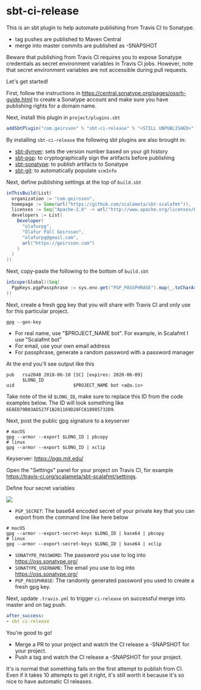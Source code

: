 # sbt-ci-release

This is an sbt plugin to help automate publishing from Travis CI to Sonatype.

- tag pushes are published to Maven Central
- merge into master commits are published as -SNAPSHOT

Beware that publishing from Travis CI requires you to expose Sonatype
credentials as secret environment variables in Travis CI jobs.
However, note that secret environment variables are not accessible during pull requests.

Let's get started!

First, follow the instructions in https://central.sonatype.org/pages/ossrh-guide.html to
create a Sonatype account and make sure you have publishing rights for a domain name.

Next, install this plugin in `project/plugins.sbt`

```scala
addSbtPlugin("com.geirsson" % "sbt-ci-release" % "<STILL UNPUBLISHED>")
```

By installing `sbt-ci-release` the following sbt plugins are also brought in:
- [sbt-dynver](https://github.com/dwijnand/sbt-dynver): sets the version number based on your git history
- [sbt-pgp](https://github.com/sbt/sbt-pgp): to cryptographically sign the artifacts before publishing
- [sbt-sonatype](https://github.com/xerial/sbt-sonatype): to publish artifacts to Sonatype
- [sbt-git](https://github.com/sbt/sbt-git): to automatically populate `scmInfo`

Next, define publishing settings at the top of `build.sbt`

```scala
inThisBuild(List(
  organization := "com.geirsson",
  homepage := Some(url("https://github.com/scalameta/sbt-scalafmt")),
  licenses := Seq("Apache-2.0" -> url("http://www.apache.org/licenses/LICENSE-2.0")),
  developers := List(
    Developer(
      "olafurpg",
      "Ólafur Páll Geirsson",
      "olafurpg@gmail.com",
      url("https://geirsson.com")
    )
  )
))
```

Next, copy-paste the following to the bottom of `build.sbt`

```scala
inScope(Global)(Seq(
  PgpKeys.pgpPassphrase := sys.env.get("PGP_PASSPHRASE").map(_.toCharArray())
))
```

Next, create a fresh gpg key that you will share with Travis CI and only use for this particular project.
```
gpg --gen-key
```
- For real name, use "$PROJECT_NAME bot". For example, in Scalafmt I use "Scalafmt bot"
- For email, use your own email address
- For passphrase, generate a random password with a password manager

At the end you'll see output like this
```
pub   rsa2048 2018-06-10 [SC] [expires: 2020-06-09]
      $LONG_ID
uid                      $PROJECT_NAME bot <a@a.is>
```

Take note of the id `$LONG_ID`, make sure to replace this ID from the code
examples below. The ID will look something like
`6E8ED79B03AD527F1B281169D28FC818985732D9`.

Next, post the public gpg signature to a keyserver

```
# macOS
gpg --armor --export $LONG_ID | pbcopy
# linux
gpg --armor --export $LONG_ID | xclip
```

Keyserver: https://pgp.mit.edu/


Open the "Settings" panel for your project on Travis CI,
for example https://travis-ci.org/scalameta/sbt-scalafmt/settings.

Define four secret variables

![](https://user-images.githubusercontent.com/1408093/41207402-bbb3970a-6d15-11e8-8772-000cc194ee92.png)

- `PGP_SECRET`: The base64 encoded secret of your private key that you can export from the command line like here below

```
# macOS
gpg --armor --export-secret-keys $LONG_ID | base64 | pbcopy
# linux
gpg --armor --export-secret-keys $LONG_ID | base64 | xclip
```
- `SONATYPE_PASSWORD`: The password you use to log into https://oss.sonatype.org/
- `SONATYPE_USERNAME`: The email you use to log into https://oss.sonatype.org/
- `PGP_PASSPHRASE`: The randomly generated password you used to create a fresh
  gpg key.

Next, update `.travis.yml` to trigger `ci-release` on successful merge into master and on tag push.

```yml
after_success:
- sbt ci-release
```

You're good to go!
- Merge a PR to your project and watch the CI release a -SNAPSHOT for your project.
- Push a tag and watch the CI release a -SNAPSHOT for your project.

It's is normal that something fails on the first attempt to publish from CI.
Even if it takes 10 attempts to get it right, it's still worth it because it's so nice to have automatic CI releases.